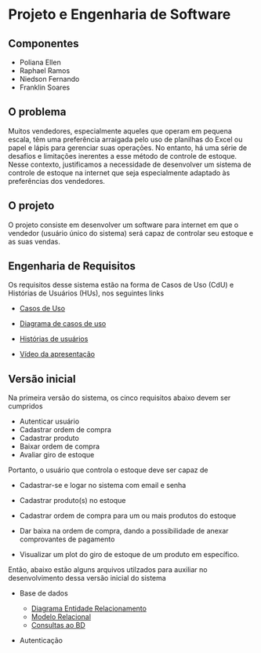 # Projeto e Engenharia de Software

## Componentes

- Poliana Ellen
- Raphael Ramos
- Niedson Fernando
- Franklin Soares

## O problema
Muitos vendedores, especialmente aqueles que operam em pequena escala, têm uma preferência arraigada pelo uso de planilhas do Excel ou papel e lápis para gerenciar suas operações. No entanto, há uma série de desafios e limitações inerentes a esse método de controle de estoque. Nesse contexto, justificamos a necessidade de desenvolver um sistema de controle de estoque na internet que seja especialmente adaptado às preferências dos vendedores.

## O projeto

O projeto consiste em desenvolver um software para internet em que o vendedor (usuário único do sistema) será capaz de controlar seu estoque e as suas vendas.

## Engenharia de Requisitos

Os requisitos desse sistema estão na forma de Casos de Uso (CdU) e Histórias de Usuários (HUs), nos seguintes links

- [Casos de Uso](./CdU.md)

- [Diagrama de casos de uso](./Diagrama%20CdU.pdf)

- [Histórias de usuários](./HUs.md)

- [Vídeo da apresentação](https://drive.google.com/file/d/10voitNwHleYkfHrKjGWaMnGzj_5zkVzp/view?pli=1)

## Versão inicial

Na primeira versão do sistema, os cinco requisitos abaixo devem ser cumpridos

- Autenticar usuário
- Cadastrar ordem de compra
- Cadastrar produto
- Baixar ordem de compra
- Avaliar giro de estoque

Portanto, o usuário que controla o estoque deve ser capaz de

- Cadastrar-se e logar no sistema com email e senha

- Cadastrar produto(s) no estoque

- Cadastrar ordem de compra para um ou mais produtos do estoque
 
- Dar baixa na ordem de compra, dando a possibilidade de anexar comprovantes de pagamento

- Visualizar um plot do giro de estoque de um produto em específico. 

Então, abaixo estão alguns arquivos utilzados para auxiliar no desenvolvimento dessa versão inicial do sistema

- Base de dados
    - [Diagrama Entidade Relacionamento](./BD-ER.pdf)
    - [Modelo Relacional](./BD-MER.pdf)
    - [Consultas ao BD](./QUERIES.md)

- Autenticação
